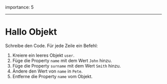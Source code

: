 importance: 5

---

# Hallo Objekt

Schreibe den Code. Für jede Zeile ein Befehl: 

1. Kreiere ein leeres Objekt `user`.
2. Füge die Property `name` mit dem Wert `John` hinzu. 
3. Füge die Property `surname` mit dem Wert `Smith` hinzu. 
4. Ändere den Wert von `name` in `Pete`. 
5. Entferne die Property `name` vom Objekt. 


